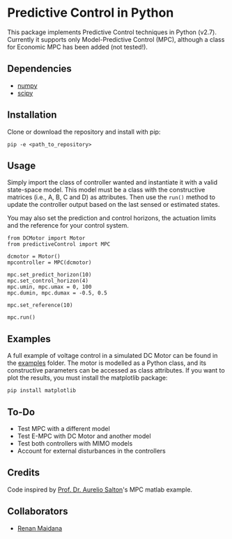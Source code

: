 # Predictive Control in Python

This package implements Predictive Control techniques in Python (v2.7). 
Currently it supports only Model-Predictive Control (MPC), although a class for Economic MPC has been added (not tested!).

## Dependencies

* [numpy](https://www.numpy.org/)
* [scipy](https://www.scipy.org/)

## Installation

Clone or download the repository and install with pip:

```
pip -e <path_to_repository>
```

## Usage

Simply import the class of controller wanted and instantiate it with a valid state-space model.
This model must be a class with the constructive matrices (i.e., A, B, C and D) as attributes.
Then use the ```run()``` method to update the controller output based on the last sensed or estimated states.

You may also set the prediction and control horizons, the actuation limits and the reference for your control system.

```
from DCMotor import Motor
from predictiveControl import MPC

dcmotor = Motor()
mpcontroller = MPC(dcmotor)

mpc.set_predict_horizon(10)
mpc.set_control_horizon(4)
mpc.umin, mpc.umax = 0, 100
mpc.dumin, mpc.dumax = -0.5, 0.5

mpc.set_reference(10)

mpc.run()
```

## Examples

A full example of voltage control in a simulated DC Motor can be found in the [examples]() folder.
The motor is modelled as a Python class, and its constructive parameters can be accessed as class attributes.
If you want to plot the results, you must install the matplotlib package:

```pip install matplotlib```

## To-Do

* Test MPC with a different model
* Test E-MPC with DC Motor and another model
* Test both controllers with MIMO models
* Account for external disturbances in the controllers

## Credits
Code inspired by [Prof. Dr. Aurelio Salton](https://scholar.google.com/citations?user=uyWSHmAAAAAJ&hl=en)'s MPC matlab example.

## Collaborators

* [Renan Maidana](https://github.com/rgmaidana)
